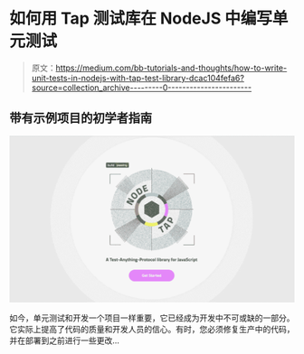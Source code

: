 # 如何用 Tap 测试库在 NodeJS 中编写单元测试

> 原文：<https://medium.com/bb-tutorials-and-thoughts/how-to-write-unit-tests-in-nodejs-with-tap-test-library-dcac104fefa6?source=collection_archive---------0----------------------->

## 带有示例项目的初学者指南

![](img/8f596611f5d21a4027a1038fab6237d2.png)

如今，单元测试和开发一个项目一样重要，它已经成为开发中不可或缺的一部分。它实际上提高了代码的质量和开发人员的信心。有时，您必须修复生产中的代码，并在部署到之前进行一些更改…